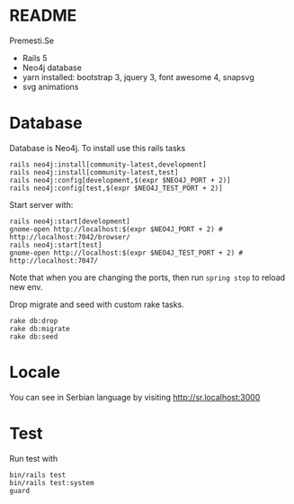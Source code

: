 # README

Premesti.Se

* Rails 5
* Neo4j database
* yarn installed: bootstrap 3, jquery 3, font awesome 4, snapsvg
* svg animations


# Database

Database is Neo4j. To install use this rails tasks

~~~
rails neo4j:install[community-latest,development]
rails neo4j:install[community-latest,test]
rails neo4j:config[development,$(expr $NEO4J_PORT + 2)]
rails neo4j:config[test,$(expr $NEO4J_TEST_PORT + 2)]
~~~

Start server with:

~~~
rails neo4j:start[development]
gnome-open http://localhost:$(expr $NEO4J_PORT + 2) # http://localhost:7042/browser/
rails neo4j:start[test]
gnome-open http://localhost:$(expr $NEO4J_TEST_PORT + 2) # http://localhost:7047/
~~~

Note that when you are changing the ports, then run `spring stop` to reload new
env.

Drop migrate and seed with custom rake tasks.

~~~
rake db:drop
rake db:migrate
rake db:seed
~~~

# Locale

You can see in Serbian language by visiting <http://sr.localhost:3000>

# Test

Run test with

~~~
bin/rails test
bin/rails test:system
guard
~~~
